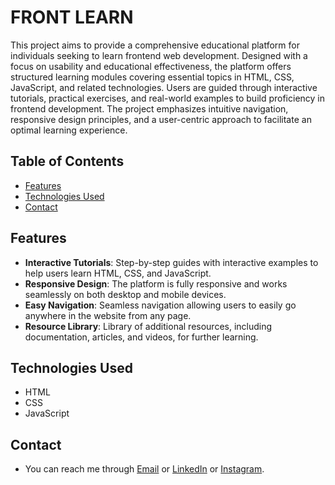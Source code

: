# FRONT LEARN

This project aims to provide a comprehensive educational platform for individuals seeking to learn frontend web development. Designed with a focus on usability and educational effectiveness, the platform offers structured learning modules covering essential topics in HTML, CSS, JavaScript, and related technologies. Users are guided through interactive tutorials, practical exercises, and real-world examples to build proficiency in frontend development. The project emphasizes intuitive navigation, responsive design principles, and a user-centric approach to facilitate an optimal learning experience.

## Table of Contents

- [Features](#features)
- [Technologies Used](#technologies)
- [Contact](#contact)


## Features

- **Interactive Tutorials**: Step-by-step guides with interactive examples to help users learn HTML, CSS, and JavaScript.
- **Responsive Design**: The platform is fully responsive and works seamlessly on both desktop and mobile devices.
- **Easy Navigation**: Seamless navigation allowing users to easily go anywhere in the website from any page.
- **Resource Library**: Library of additional resources, including documentation, articles, and videos, for further learning.

## Technologies Used

- HTML
- CSS
- JavaScript

## Contact

- You can reach me through [Email](rajdeeprathore92.gmail.com) or [LinkedIn](https://www.linkedin.com/in/rajdeep-singh-rathore) or [Instagram](https://www.instagram.com/rajdeep._.rathore/).




